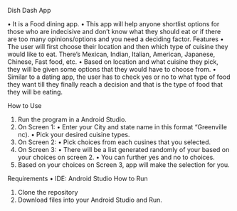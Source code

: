 Dish Dash App

•	It is a Food dining app. 
•	This app will help anyone shortlist options for those who are indecisive and don’t know what they should eat or if there are too many opinions/options and you need a deciding factor.
Features
•	The user will first choose their location and then which type of cuisine they would like to eat. There’s Mexican, Indian, Italian, American, Japanese, Chinese, Fast food, etc. 
•	Based on location and what cuisine they pick, they will be given some options that they would have to choose from. 
•	Similar to a dating app, the user has to check yes or no to what type of food they want till they finally reach a decision and that is the type of food that they will be eating.

How to Use
1.	Run the program in a Android Studio.
2.	On Screen 1: 
•	Enter your City and state name in this format “Greenville nc).
•	Pick your desired cuisine types.
3.	On Screen 2: 
•	Pick choices from each cusines that you selected.
4.	On Screen 3:
•	There will be a list generated randomly of your based on your choices on screen 2.
•	You can further yes and no to choices.
5.	Based on your choices on Screen 3, app will make the selection for you.


Requirements
•	IDE: Android Studio
How to Run
1.	Clone the repository
2.	Download files into your Android Studio and Run.

